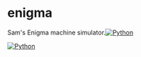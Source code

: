 enigma
======

Sam's Enigma machine simulator.[![Python](https://github.com/samcunliffe/enigma/actions/workflows/pythonapp.yml/badge.svg)](https://github.com/samcunliffe/enigma/actions/workflows/pythonapp.yml)

[![Python](https://github.com/samcunliffe/enigma/actions/workflows/pythonapp.yml/badge.svg)](https://github.com/samcunliffe/enigma/actions/workflows/pythonapp.yml)
